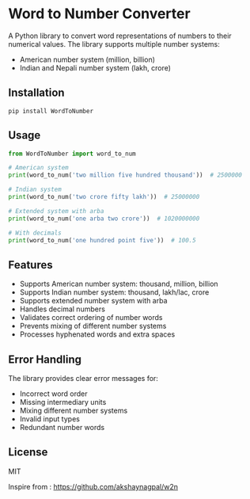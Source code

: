 # Word to Number Converter

A Python library to convert word representations of numbers to their numerical values. The library supports multiple number systems:

- American number system (million, billion)
- Indian and Nepali number system (lakh, crore)

## Installation

```
pip install WordToNumber
```

## Usage

```python
from WordToNumber import word_to_num

# American system
print(word_to_num('two million five hundred thousand'))  # 2500000

# Indian system
print(word_to_num('two crore fifty lakh'))  # 25000000

# Extended system with arba
print(word_to_num('one arba two crore'))  # 1020000000

# With decimals
print(word_to_num('one hundred point five'))  # 100.5
```

## Features

- Supports American number system: thousand, million, billion
- Supports Indian number system: thousand, lakh/lac, crore
- Supports extended number system with arba
- Handles decimal numbers
- Validates correct ordering of number words
- Prevents mixing of different number systems
- Processes hyphenated words and extra spaces

## Error Handling

The library provides clear error messages for:
- Incorrect word order
- Missing intermediary units
- Mixing different number systems
- Invalid input types
- Redundant number words

## License

MIT

Inspire from : https://github.com/akshaynagpal/w2n
